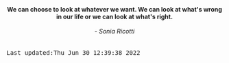 
<div align="center"><b><span>We can choose to look at whatever we want.  We can look at what's wrong in our life or we can look at what's right.</span></b><br><br><i> - Sonia Ricotti</i></div>
<br><br><kbd>Last updated:Thu Jun 30 12:39:38 2022</kbd>